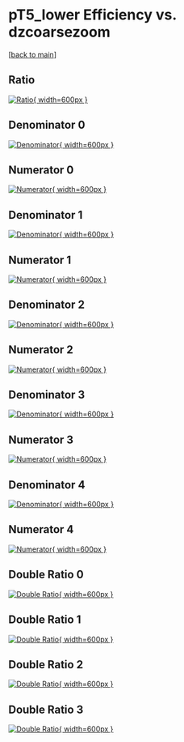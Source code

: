 # pT5_lower Efficiency vs. dzcoarsezoom

[[back to main](./)]



## Ratio

[![Ratio](../mtv/var/pT5_lower_loweta_211_-1_eff_dzcoarsezoom.png){ width=600px }](../mtv/var/pT5_lower_loweta_211_-1_eff_dzcoarsezoom.pdf)

## Denominator 0

[![Denominator](../mtv/den/pT5_lower_loweta_211_-1_eff_dzcoarsezoom_den0.png){ width=600px }](../mtv/den/pT5_lower_loweta_211_-1_eff_dzcoarsezoom_den0.pdf)

## Numerator 0

[![Numerator](../mtv/num/pT5_lower_loweta_211_-1_eff_dzcoarsezoom_num0.png){ width=600px }](../mtv/num/pT5_lower_loweta_211_-1_eff_dzcoarsezoom_num0.pdf)

## Denominator 1

[![Denominator](../mtv/den/pT5_lower_loweta_211_-1_eff_dzcoarsezoom_den1.png){ width=600px }](../mtv/den/pT5_lower_loweta_211_-1_eff_dzcoarsezoom_den1.pdf)

## Numerator 1

[![Numerator](../mtv/num/pT5_lower_loweta_211_-1_eff_dzcoarsezoom_num1.png){ width=600px }](../mtv/num/pT5_lower_loweta_211_-1_eff_dzcoarsezoom_num1.pdf)

## Denominator 2

[![Denominator](../mtv/den/pT5_lower_loweta_211_-1_eff_dzcoarsezoom_den2.png){ width=600px }](../mtv/den/pT5_lower_loweta_211_-1_eff_dzcoarsezoom_den2.pdf)

## Numerator 2

[![Numerator](../mtv/num/pT5_lower_loweta_211_-1_eff_dzcoarsezoom_num2.png){ width=600px }](../mtv/num/pT5_lower_loweta_211_-1_eff_dzcoarsezoom_num2.pdf)

## Denominator 3

[![Denominator](../mtv/den/pT5_lower_loweta_211_-1_eff_dzcoarsezoom_den3.png){ width=600px }](../mtv/den/pT5_lower_loweta_211_-1_eff_dzcoarsezoom_den3.pdf)

## Numerator 3

[![Numerator](../mtv/num/pT5_lower_loweta_211_-1_eff_dzcoarsezoom_num3.png){ width=600px }](../mtv/num/pT5_lower_loweta_211_-1_eff_dzcoarsezoom_num3.pdf)

## Denominator 4

[![Denominator](../mtv/den/pT5_lower_loweta_211_-1_eff_dzcoarsezoom_den4.png){ width=600px }](../mtv/den/pT5_lower_loweta_211_-1_eff_dzcoarsezoom_den4.pdf)

## Numerator 4

[![Numerator](../mtv/num/pT5_lower_loweta_211_-1_eff_dzcoarsezoom_num4.png){ width=600px }](../mtv/num/pT5_lower_loweta_211_-1_eff_dzcoarsezoom_num4.pdf)

## Double Ratio 0

[![Double Ratio](../mtv/ratio/pT5_lower_loweta_211_-1_eff_dzcoarsezoom_ratio0.png){ width=600px }](../mtv/ratio/pT5_lower_loweta_211_-1_eff_dzcoarsezoom_ratio0.pdf)

## Double Ratio 1

[![Double Ratio](../mtv/ratio/pT5_lower_loweta_211_-1_eff_dzcoarsezoom_ratio1.png){ width=600px }](../mtv/ratio/pT5_lower_loweta_211_-1_eff_dzcoarsezoom_ratio1.pdf)

## Double Ratio 2

[![Double Ratio](../mtv/ratio/pT5_lower_loweta_211_-1_eff_dzcoarsezoom_ratio2.png){ width=600px }](../mtv/ratio/pT5_lower_loweta_211_-1_eff_dzcoarsezoom_ratio2.pdf)

## Double Ratio 3

[![Double Ratio](../mtv/ratio/pT5_lower_loweta_211_-1_eff_dzcoarsezoom_ratio3.png){ width=600px }](../mtv/ratio/pT5_lower_loweta_211_-1_eff_dzcoarsezoom_ratio3.pdf)

